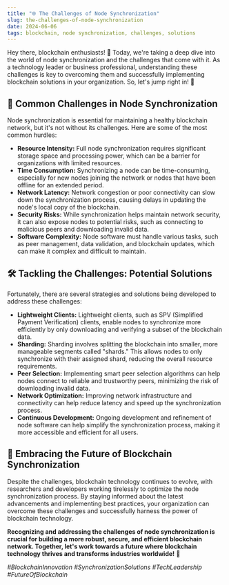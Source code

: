 ```yaml
---
title: "🌐 The Challenges of Node Synchronization"
slug: the-challenges-of-node-synchronization
date: 2024-06-06
tags: blockchain, node synchronization, challenges, solutions
---
```


Hey there, blockchain enthusiasts! 🙌 Today, we're taking a deep dive into the world of node synchronization and the challenges that come with it. As a technology leader or business professional, understanding these challenges is key to overcoming them and successfully implementing blockchain solutions in your organization. So, let's jump right in! 🚀

## 🚧 Common Challenges in Node Synchronization

Node synchronization is essential for maintaining a healthy blockchain network, but it's not without its challenges. Here are some of the most common hurdles:

- **Resource Intensity:** Full node synchronization requires significant storage space and processing power, which can be a barrier for organizations with limited resources.
- **Time Consumption:** Synchronizing a node can be time-consuming, especially for new nodes joining the network or nodes that have been offline for an extended period.
- **Network Latency:** Network congestion or poor connectivity can slow down the synchronization process, causing delays in updating the node's local copy of the blockchain.
- **Security Risks:** While synchronization helps maintain network security, it can also expose nodes to potential risks, such as connecting to malicious peers and downloading invalid data.
- **Software Complexity:** Node software must handle various tasks, such as peer management, data validation, and blockchain updates, which can make it complex and difficult to maintain.

## 🛠 Tackling the Challenges: Potential Solutions

Fortunately, there are several strategies and solutions being developed to address these challenges:

- **Lightweight Clients:** Lightweight clients, such as SPV (Simplified Payment Verification) clients, enable nodes to synchronize more efficiently by only downloading and verifying a subset of the blockchain data.
- **Sharding:** Sharding involves splitting the blockchain into smaller, more manageable segments called "shards." This allows nodes to only synchronize with their assigned shard, reducing the overall resource requirements.
- **Peer Selection:** Implementing smart peer selection algorithms can help nodes connect to reliable and trustworthy peers, minimizing the risk of downloading invalid data.
- **Network Optimization:** Improving network infrastructure and connectivity can help reduce latency and speed up the synchronization process.
- **Continuous Development:** Ongoing development and refinement of node software can help simplify the synchronization process, making it more accessible and efficient for all users.

## 🔮 Embracing the Future of Blockchain Synchronization

Despite the challenges, blockchain technology continues to evolve, with researchers and developers working tirelessly to optimize the node synchronization process. By staying informed about the latest advancements and implementing best practices, your organization can overcome these challenges and successfully harness the power of blockchain technology.

**Recognizing and addressing the challenges of node synchronization is crucial for building a more robust, secure, and efficient blockchain network. Together, let's work towards a future where blockchain technology thrives and transforms industries worldwide!** 💪

*#BlockchainInnovation #SynchronizationSolutions #TechLeadership #FutureOfBlockchain*